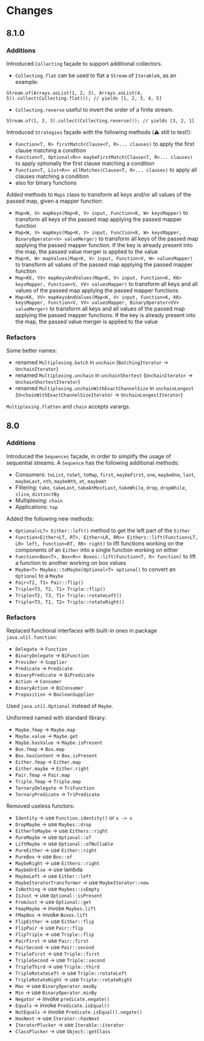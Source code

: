 # Changes

## 8.1.0

### Additions

Introduced `Collecting` façade to support additional collectors.

* `Collecting.flat` can be used to flat a `Stream` of `Iterable`s, as an example:
```
Stream.of(Arrays.asList(1, 2, 3), Arrays.asList(4, 5)).collect(Collecting.flat()); // yields [1, 2, 3, 4, 5]
```
* `Collecting.reverse` useful to invert the order of a finite stream.
```
Stream.of(1, 2, 3).collect(Collecting.reverse()); // yields [3, 2, 1]
```

Introduced `Strategies` façade with the following methods (:warning: still to test!):
* `Function<T, R> firstMatch(Clause<T, R>... clauses)` to apply the first clause matching a condition
* `Function<T, Optional<R>> maybeFirstMatch(Clause<T, R>... clauses)` to apply optionally the first clause matching a condition
* `Function<T, List<R>> allMatches(Clause<T, R>... clauses)` to apply all clauses matching a condition
* also for binary functions

Added methods to `Maps` class to transform all keys and/or all values of the passed map, given a mapper function:
* `Map<W, V> mapKeys(Map<K, V> input, Function<K, W> keysMapper)` to transform all keys of the passed map applying the passed mapper function
* `Map<W, V> mapKeys(Map<K, V> input, Function<K, W> keysMapper, BinaryOperator<V> valueMerger)` to transform all keys of the passed map applying the passed mapper function. If the key is already present into the map, the passed value merger is applied to the value
* `Map<K, W> mapValues(Map<K, V> input, Function<V, W> valuesMapper)` to transform all values of the passed map applying the passed mapper function
* `Map<KK, VV> mapKeysAndValues(Map<K, V> input, Function<K, KK> keysMapper, Function<V, VV> valuesMapper)` to transform all keys and all values of the passed map applying the passed mapper functions
* `Map<KK, VV> mapKeysAndValues(Map<K, V> input, Function<K, KK> keysMapper, Function<V, VV> valuesMapper, BinaryOperator<VV> valueMerger)` to transform all keys and all values of the passed map applying the passed mapper functions. If the key is already present into the map, the passed value merger is applied to the value

### Refactors

Some better names:
* renamed `Multiplexing.batch` in `unchain` (`BatchingIterator` -> `UnchainIterator`)
* renamed `Multiplexing.unchain` in `unchainShortest` (`UnchainIterator` -> `UnchainShortestIterator`)
* renamed `Multiplexing.unchainWithExactChannelSize` in `unchainLongest` (`UnchainWithExactChannelSizeIterator` -> `UnchainLongestIterator`)

`Multiplexing.flatten` and `chain` accepts varargs.

## 8.0

### Additions

Introduced the `Sequences` façade, in order to simplify the usage of sequential streams.
A `Sequence` has the following additional methods:
* Consumers: `toList`, `toSet`, `toMap`, `first`, `maybeFirst`, `one`, `maybeOne`, `last`, `maybeLast`, `nth`, `maybeNth`, `at`, `maybeAt`
* Filtering: `take`, `takeLast`, `takeAtMostLast`, `takeWhile`, `drop`, `dropWhile`, `slice`, `distinctBy`
* Multiplexing: `chain`
* Applications: `tap`

Added the following new methods:
* `Optional<LT> Either::left()` method to get the left part of the `Either`
* `Function<Either<LT, RT>, Either<LR, RR>> Eithers::lift(Function<LT, LR> left, Function<RT, RR> right)` to lift functions working on the components of an `Either` into a single function working on either
* `Function<Box<T>, Box<R>> Boxes::lift(Function<T, R> function)` to lift a function to another working on box values
* `Maybe<T> Maybes::toMaybe(Optional<T> optional)` to convert an `Optional` to a `Maybe`
* `Pair<T2, T1> Pair::flip()`
* `Triple<T3, T2, T1> Triple::flip()`
* `Triple<T2, T3, T1> Triple::rotateLeft()`
* `Triple<T3, T1, T2> Triple::rotateRight()`

### Refactors

Replaced functional interfaces with built-in ones in package `java.util.function`:
* `Delegate` -> `Function`
* `BinaryDelegate` -> `BiFunction`
* `Provider` -> `Supplier`
* `Predicate` -> `Predicate`
* `BinaryPredicate` -> `BiPredicate`
* `Action` -> `Consumer`
* `BinaryAction` -> `BiConsumer`
* `Proposition` -> `BooleanSupplier`

Used `java.util.Optional` instead of `Maybe`.

Uniformed named with standard library:
* `Maybe.fmap` -> `Maybe.map`
* `Maybe.value` -> `Maybe.get`
* `Maybe.hasValue` -> `Maybe.isPresent`
* `Box.fmap` -> `Box.map`
* `Box.hasContent` -> `Box.isPresent`
* `Either.fmap` -> `Either.map`
* `Either.maybe` -> `Either.right`
* `Pair.fmap` -> `Pair.map`
* `Triple.fmap` -> `Triple.map`
* `TernaryDelegate` -> `TriFunction`
* `TernaryPredicate` -> `TriPredicate`

Removed useless functors:
* `Identity` -> use `Function.identity()` or `x -> x`
* `DropMaybe` -> use `Maybes::drop`
* `EitherToMaybe` -> use `Eithers::right`
* `PureMaybe` -> use `Optional::of`
* `LiftMaybe` -> use `Optional::ofNullable`
* `PureEither` -> use `Either::right`
* `PureBox` -> use `Box::of`
* `MaybeRight` -> use `Eithers::right`
* `MaybeOrElse` -> use lambda
* `MaybeLeft` -> use `Either::left`
* `MaybeIteratorTransformer` -> use `MaybeIterator::new`
* `IsNothing` -> use `Maybes::isEmpty`
* `IsJust` -> use `Optional::isPresent`
* `FromJust` -> use `Optional::get`
* `FmapMaybe` -> invoke `Maybes.lift`
* `FMapBox` -> invoke `Boxes.lift`
* `FlipEither` -> use `Either::flip`
* `FlipPair` -> use `Pair::flip`
* `FlipTriple` -> use `Triple::flip`
* `PairFirst` -> use `Pair::first`
* `PairSecond` -> use `Pair::second`
* `TripleFirst` -> use `Triple::first`
* `TripleSecond` -> use `Triple::second`
* `TripleThird` -> use `Triple::third`
* `TripleRotateLeft` -> use `Triple::rotateLeft`
* `TripleRotateRight` -> use `Triple::rotateRight`
* `Max` -> use `BinaryOperator.maxBy`
* `Min` -> use `BinaryOperator.minBy`
* `Negator` -> invoke `predicate.negate()`
* `Equals` -> invoke `Predicate.isEqual()`
* `NotEquals` -> invoke `Predicate.isEqual().negate()`
* `HasNext` -> use `Iterator::hasNext`
* `IteratorPlucker` -> use `Iterable::iterator`
* `ClassPlucker` -> use `Object::getClass`
